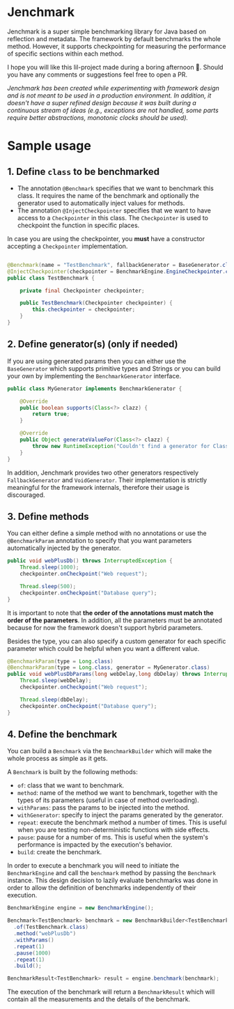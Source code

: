 # Jenchmark

Jenchmark is a super simple benchmarking library for Java based on reflection and metadata. The framework by default
benchmarks the whole method. However, it supports checkpointing for measuring the performance of specific sections
within each method.

I hope you will like this lil-project made during a boring afternoon 🥱. Should you have any comments or suggestions
feel free to open a PR.

_Jenchmark has been created while experimenting with framework design and is not meant to be used in a production
environment. In addition, it doesn't have a super refined design because it was built during a continuous stream of ideas (e.g., exceptions are not handled, some parts require better abstractions, monotonic clocks should be used)._

# Sample usage

## 1. Define `class` to be benchmarked

* The annotation `@Benchmark` specifies that we want to benchmark this class. It requires the name of the benchmark and
  optionally the generator used to automatically inject values for methods.
* The annotation `@InjectCheckpointer` specifies that we want to have access to a `Checkpointer` in this class.
  The `Checkpointer` is used to checkpoint the function in specific places.

In case you are using the checkpointer, you **must** have a constructor accepting a `Checkpointer` implementation.

```java

@Benchmark(name = "TestBenchmark", fallbackGenerator = BaseGenerator.class)
@InjectCheckpointer(checkpointer = BenchmarkEngine.EngineCheckpointer.class)
public class TestBenchmark {

    private final Checkpointer checkpointer;

    public TestBenchmark(Checkpointer checkpointer) {
        this.checkpointer = checkpointer;
    }
}
```

## 2. Define generator(s) (only if needed)

If you are using generated params then you can either use the `BaseGenerator` which supports primitive types and Strings
or you can build your own by implementing the `BenchmarkGenerator` interface.

```java
public class MyGenerator implements BenchmarkGenerator {

    @Override
    public boolean supports(Class<?> clazz) {
        return true;
    }

    @Override
    public Object generateValueFor(Class<?> clazz) {
        throw new RuntimeException("Couldn't find a generator for Class<" + clazz + ">");
    }
}
```

In addition, Jenchmark provides two other generators respectively `FallbackGenerator` and `VoidGenerator`. Their
implementation is strictly meaningful for the framework internals, therefore their usage is discouraged.

## 3. Define methods

You can either define a simple method with no annotations or use the `@BenchmarkParam` annotation to specify that you
want parameters automatically injected by the generator.

```java
public void webPlusDb() throws InterruptedException {
    Thread.sleep(1000);
    checkpointer.onCheckpoint("Web request");

    Thread.sleep(500);
    checkpointer.onCheckpoint("Database query");
}
```

It is important to note that **the order of the annotations must match the order of the parameters**. In addition, all
the parameters must be annotated because for now
the framework doesn't support hybrid parameters.

Besides the type, you can also specify a custom generator for each specific parameter which could be helpful when you
want a different value.

```java
@BenchmarkParam(type = Long.class)
@BenchmarkParam(type = Long.class, generator = MyGenerator.class)
public void webPlusDbParams(long webDelay,long dbDelay) throws InterruptedException{
    Thread.sleep(webDelay);
    checkpointer.onCheckpoint("Web request");

    Thread.sleep(dbDelay);
    checkpointer.onCheckpoint("Database query");
}
```

## 4. Define the benchmark

You can build a `Benchmark` via the `BenchmarkBuilder` which will make the whole process as simple as it gets.

A `Benchmark` is built by the following methods:

* `of`: class that we want to benchmark.
* `method`: name of the method we want to benchmark, together with the types of its parameters (useful in case of method
  overloading).
* `withParams`: pass the params to be injected into the method.
* `withGenerator`: specify to inject the params generated by the generator.
* `repeat`: execute the benchmark method a number of times. This is useful when you are testing non-deterministic
  functions with side effects.
* `pause`: pause for a number of ms. This is useful when the system's performance is impacted by the execution's
  behavior.
* `build`: create the benchmark.

In order to execute a benchmark you will need to initiate the `BenchmarkEngine` and call the `benchmark` method by
passing the `Benchmark` instance. This design decision to lazily evaluate benchmarks was done in order to allow the
definition of benchmarks independently of their execution.

```java
BenchmarkEngine engine = new BenchmarkEngine();

Benchmark<TestBenchmark> benchmark = new BenchmarkBuilder<TestBenchmark>()
  .of(TestBenchmark.class)
  .method("webPlusDb")
  .withParams()
  .repeat(1)
  .pause(1000)
  .repeat(1)
  .build();

BenchmarkResult<TestBenchmark> result = engine.benchmark(benchmark);
```

The execution of the benchmark will return a `BenchmarkResult` which will contain all the measurements and the details
of the benchmark.